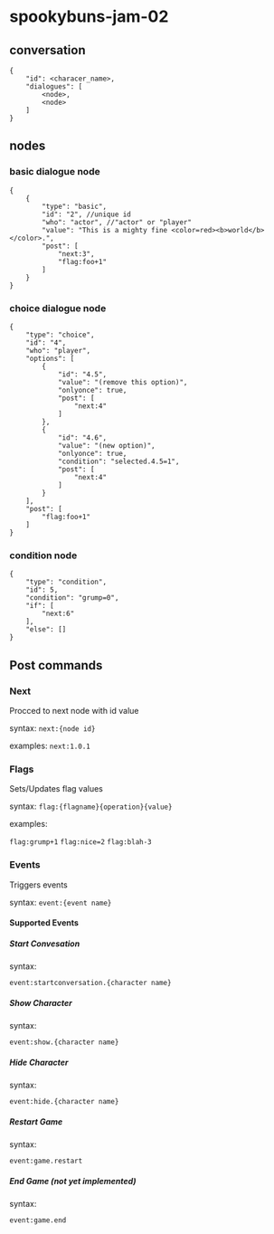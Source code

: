 # spookybuns-jam-02


## conversation
```
{
	"id": <characer_name>,
	"dialogues": [
		<node>,
		<node>
	]
}
```

## nodes

### basic dialogue node
```
{
	{
		"type": "basic",
		"id": "2", //unique id
		"who": "actor", //"actor" or "player"
		"value": "This is a mighty fine <color=red><b>world</b></color>.",
		"post": [
			"next:3",
			"flag:foo+1"
		]
	}
}
```

### choice dialogue node
```
{
	"type": "choice",
	"id": "4",
	"who": "player",
	"options": [
		{
			"id": "4.5",
			"value": "(remove this option)",
			"onlyonce": true,
			"post": [
				"next:4"
			]
		},
		{
			"id": "4.6",
			"value": "(new option)",
			"onlyonce": true,
			"condition": "selected.4.5=1",
			"post": [
				"next:4"
			]
		}
	],
	"post": [
		"flag:foo+1"
	]
}
```

### condition node
```
{
	"type": "condition",
	"id": 5,
	"condition": "grump=0",
	"if": [
		"next:6"
	],
	"else": []
}
```

## Post commands

### Next
Procced to next node with id value

syntax:
`next:{node id}`

examples:
`next:1.0.1`

### Flags
Sets/Updates flag values 

syntax:
`flag:{flagname}{operation}{value}`

examples:

`flag:grump+1`
`flag:nice=2`
`flag:blah-3`


### Events
Triggers events

syntax:
`event:{event name}`

#### Supported Events

##### Start Convesation
syntax:

`event:startconversation.{character name}`

##### Show Character
syntax:

`event:show.{character name}`

##### Hide Character
syntax:

`event:hide.{character name}`

##### Restart Game
syntax:

`event:game.restart`

##### End Game (not yet implemented)
syntax:

`event:game.end`

